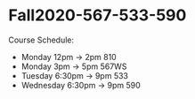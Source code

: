 # Fall2020-567-533-590

Course Schedule:

* Monday 12pm -> 2pm 810
* Monday 3pm -> 5pm 567WS
* Tuesday 6:30pm -> 9pm 533
* Wednesday 6:30pm -> 9pm 590
